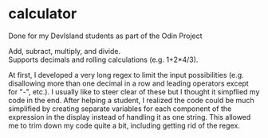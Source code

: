 # calculator

Done for my DevIsland students as part of the Odin Project

Add, subract, multiply, and divide.  
Supports decimals and rolling calculations (e.g. 1+2\*4/3).

At first, I developed a very long regex to limit the input possibilities (e.g. disallowing more than one decimal in a row and leading operators except for "-", etc.). I usually like to steer clear of these but I thought it simpflied my code in the end. After helping a student, I realized the code could be much simplified by creating separate variables for each component of the expression in the display instead of handling it as one string. This allowed me to trim down my code quite a bit, including getting rid of the regex.
